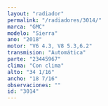 ```yaml
---
layout: "radiador"
permalink: "/radiadores/3014/"
marca: "GMC"
modelo: "Sierra"
ano: "2018"
motor: "V6 4.3, V8 5.3,6.2"
transmision: "Automática"
parte: "23445967"
clima: "Con clima"
alto: "34 1/16"
ancho: "18 7/16"
observaciones: ""
id: "3014"
---
```


